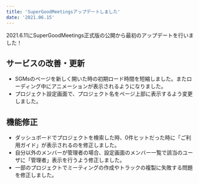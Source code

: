 ```yaml
---
title: 'SuperGoodMeetingsアップデートしました'
date: '2021.06.15'
---
```


2021.6.11にSuperGoodMeetings正式版の公開から最初のアップデートを行いました！

## サービスの改善・更新
- SGMsのページを新しく開いた時の初期ロード時間を短縮しました。またローディング中にアニメーションが表示されるようになりました。
- プロジェクト設定画面で、プロジェクト名をページ上部に表示するよう変更しました。

## 機能修正
- ダッシュボードでプロジェクトを検索した時、0件ヒットだった時に「ご利用ガイド」が表示されるのを修正しました。
- 自分以外のメンバーが管理者の場合、設定画面のメンバー一覧で該当のユーザに「管理者」表示を行うよう修正しました。
- 一部のプロジェクトでミーティングの作成やトラックの複製に失敗する問題を修正しました。
